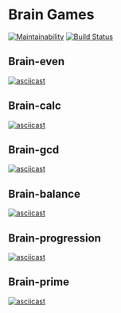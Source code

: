 # Brain Games

[![Maintainability](https://api.codeclimate.com/v1/badges/72df556358572351ac77/maintainability)](https://codeclimate.com/github/NMVikings/project-lvl1-s328/maintainability)
[![Build Status](https://travis-ci.org/NMVikings/project-lvl1-s328.svg?branch=master)](https://travis-ci.org/NMVikings/project-lvl1-s328)


## Brain-even

[![asciicast](https://asciinema.org/a/60IZekAapUUtNrZfJ5rPsZ7Gr.png)](https://asciinema.org/a/60IZekAapUUtNrZfJ5rPsZ7Gr)

## Brain-calc

[![asciicast](https://asciinema.org/a/seJuoBxSH5EWf5ANUHL4VoVM9.png)](https://asciinema.org/a/seJuoBxSH5EWf5ANUHL4VoVM9)

## Brain-gcd

[![asciicast](https://asciinema.org/a/korGanI4jVSrYjcVRsaz9C4n5.png)](https://asciinema.org/a/korGanI4jVSrYjcVRsaz9C4n5)

## Brain-balance

[![asciicast](https://asciinema.org/a/2NjmJUIM3VfSYEV3itpig4ff6.png)](https://asciinema.org/a/2NjmJUIM3VfSYEV3itpig4ff6)

## Brain-progression

[![asciicast](https://asciinema.org/a/hwZIMENKEuOVKcDw2si6N0wP1.png)](https://asciinema.org/a/hwZIMENKEuOVKcDw2si6N0wP1)

## Brain-prime

[![asciicast](https://asciinema.org/a/1mTmSFtYq4tTzCadebY33Waci.png)](https://asciinema.org/a/1mTmSFtYq4tTzCadebY33Waci)
